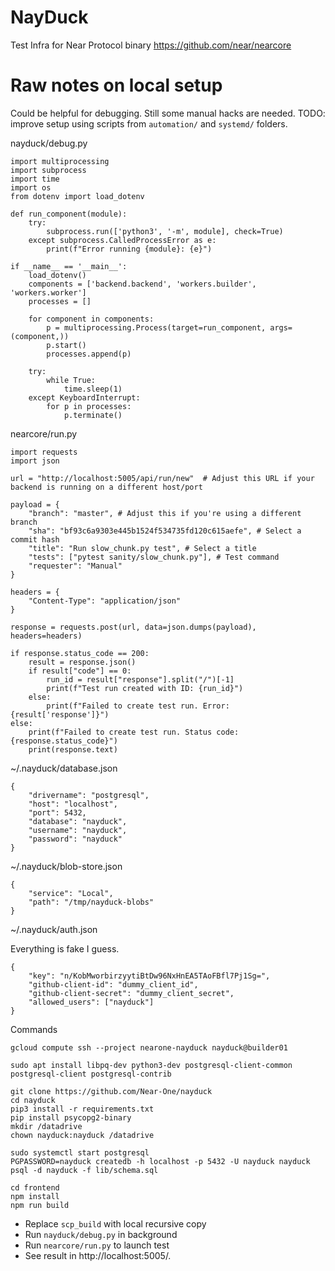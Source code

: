 
# NayDuck
Test Infra for Near Protocol binary https://github.com/near/nearcore

# Raw notes on local setup

Could be helpful for debugging. Still some manual hacks are needed.
TODO: improve setup using scripts from `automation/` and `systemd/` folders.

nayduck/debug.py
```
import multiprocessing
import subprocess
import time
import os
from dotenv import load_dotenv

def run_component(module):
    try:
        subprocess.run(['python3', '-m', module], check=True)
    except subprocess.CalledProcessError as e:
        print(f"Error running {module}: {e}")

if __name__ == '__main__':
    load_dotenv()
    components = ['backend.backend', 'workers.builder', 'workers.worker']
    processes = []

    for component in components:
        p = multiprocessing.Process(target=run_component, args=(component,))
        p.start()
        processes.append(p)

    try:
        while True:
            time.sleep(1)
    except KeyboardInterrupt:
        for p in processes:
            p.terminate()
```

nearcore/run.py

```
import requests
import json

url = "http://localhost:5005/api/run/new"  # Adjust this URL if your backend is running on a different host/port

payload = {
    "branch": "master", # Adjust this if you're using a different branch
    "sha": "bf93c6a9303e445b1524f534735fd120c615aefe", # Select a commit hash
    "title": "Run slow_chunk.py test", # Select a title
    "tests": ["pytest sanity/slow_chunk.py"], # Test command
    "requester": "Manual"
}

headers = {
    "Content-Type": "application/json"
}

response = requests.post(url, data=json.dumps(payload), headers=headers)

if response.status_code == 200:
    result = response.json()
    if result["code"] == 0:
        run_id = result["response"].split("/")[-1]
        print(f"Test run created with ID: {run_id}")
    else:
        print(f"Failed to create test run. Error: {result['response']}")
else:
    print(f"Failed to create test run. Status code: {response.status_code}")
    print(response.text)

```

~/.nayduck/database.json

```
{
    "drivername": "postgresql",
    "host": "localhost",
    "port": 5432,
    "database": "nayduck",
    "username": "nayduck",
    "password": "nayduck"
}
```

~/.nayduck/blob-store.json

```
{
    "service": "Local",
    "path": "/tmp/nayduck-blobs"
}
```

~/.nayduck/auth.json

Everything is fake I guess.
```
{
    "key": "n/KobMworbirzyytiBtDw96NxHnEA5TAoFBfl7Pj1Sg=",
    "github-client-id": "dummy_client_id",
    "github-client-secret": "dummy_client_secret",
    "allowed_users": ["nayduck"]
}
```

Commands

```
gcloud compute ssh --project nearone-nayduck nayduck@builder01

sudo apt install libpq-dev python3-dev postgresql-client-common postgresql-client postgresql-contrib

git clone https://github.com/Near-One/nayduck
cd nayduck
pip3 install -r requirements.txt 
pip install psycopg2-binary
mkdir /datadrive
chown nayduck:nayduck /datadrive

sudo systemctl start postgresql
PGPASSWORD=nayduck createdb -h localhost -p 5432 -U nayduck nayduck
psql -d nayduck -f lib/schema.sql

cd frontend
npm install
npm run build
```

* Replace `scp_build` with local recursive copy
* Run `nayduck/debug.py` in background
* Run `nearcore/run.py` to launch test
* See result in http://localhost:5005/.